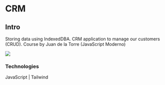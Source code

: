 # CRM 

## Intro
Storing data using IndexedDBA.
CRM application to manage our customers (CRUD).  Course by Juan de la Torre (JavaScript Moderno)

![](https://media.giphy.com/media/LaVp0AyqR5bGsC5Cbm/giphy.gif) 




### Technologies

 JavaScript | Tailwind 